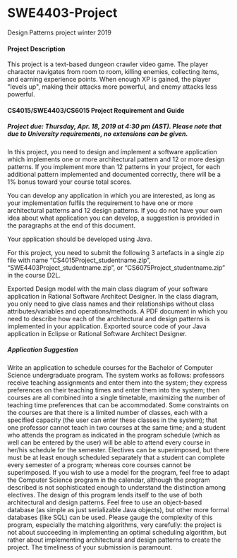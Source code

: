 # SWE4403-Project
Design Patterns project winter 2019

#### Project Description

This project is a text-based dungeon crawler video game. The player character navigates from room to room, killing enemies, collecting items, and earning experience points. When enough XP is gained, the player "levels up", making their attacks more powerful, and enemy attacks less powerful.

#### CS4015/SWE4403/CS6015 Project Requirement and Guide

##### Project due: Thursday, Apr. 18, 2019 at 4:30 pm (AST). Please note that due to University requirements, no extensions can be given.

In this project, you need to design and implement a software application which implements one or more architectural pattern and 12 or more design patterns. If you implement more than 12 patterns in your project, for each additional pattern implemented and documented correctly, there will be a 1% bonus toward your course total scores. 

You can develop any application in which you are interested, as long as your implementation fulfils the requirement to have one or more architectural patterns and 12 design patterns. If you do not have your own idea about what application you can develop, a suggestion is provided in the paragraphs at the end of this document.

Your application should be developed using Java.

For this project, you need to submit the following 3 artefacts in a single zip file with name “CS4015Project_studentname.zip”, “SWE4403Project_studentname.zip”, or “CS6075Project_studentname.zip” in the course D2L.

Exported Design model with the main class diagram of your software application in Rational Software Architect Designer. In the class diagram, you only need to give class names and their relationships without class attributes/variables and operations/methods. 
A PDF document in which you need to describe how each of the architectural and design patterns is implemented in your application.
Exported source code of your Java application in Eclipse or Rational Software Architect Designer.

##### Application Suggestion

Write an application to schedule courses for the Bachelor of Computer Science undergraduate program. The system works as follows: professors receive teaching assignments and enter them into the system; they express preferences on their teaching times and enter them into the system; then courses are all combined into a single timetable, maximizing the number of teaching time preferences that can be accommodated. Some constraints on the courses are that there is a limited number of classes, each with a specified capacity (the user can enter these classes in the system); that one professor cannot teach in two courses at the same time; and a student who attends the program as indicated in the program schedule (which as well can be entered by the user) will be able to attend every course in her/his schedule for the semester. Electives can be superimposed, but there must be at least enough scheduled separately that a student can complete every semester of a program; whereas core courses cannot be superimposed. If you wish to use a model for the program, feel free to adapt the Computer Science program in the calendar, although the program described is not sophisticated enough to understand the distinction among electives. The design of this program lends itself to the use of both architectural and design patterns. Feel free to use an object-based database (as simple as just serializable Java objects), but other more formal databases (like SQL) can be used. Please gauge the complexity of this program, especially the matching algorithms, very carefully: the project is not about succeeding in implementing an optimal scheduling algorithm, but rather about implementing architectural and design patterns to create the project. The timeliness of your submission is paramount.

